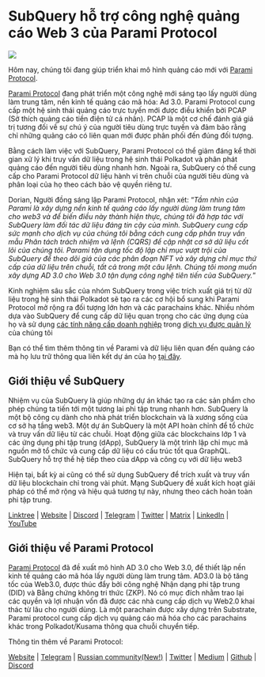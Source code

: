 # SubQuery hỗ trợ công nghệ quảng cáo Web 3 của Parami Protocol

![](https://miro.medium.com/max/1400/0*KecAkD8Wy23HEm3b)

Hôm nay, chúng tôi đang giúp triển khai mô hình quảng cáo mới với [Parami Protocol](https://parami.io/).

[Parami Protocol](https://parami.io/) đang phát triển một công nghệ mới sáng tạo lấy người dùng làm trung tâm, nền kinh tế quảng cáo mã hóa: Ad 3.0. Parami Protocol cung cấp một hệ sinh thái quảng cáo trực tuyến mới được điều khiển bởi PCAP (Sở thích quảng cáo tiền điện tử cá nhân). PCAP là một cơ chế đánh giá giá trị tương đối về sự chú ý của người tiêu dùng trực tuyến và đảm bảo rằng chỉ những quảng cáo có liên quan mới được phân phối đến đúng đối tượng.

Bằng cách làm việc với SubQuery, Parami Protocol có thể giảm đáng kể thời gian xử lý khi truy vấn dữ liệu trong hệ sinh thái Polkadot và phân phát quảng cáo đến người tiêu dùng nhanh hơn. Ngoài ra, SubQuery có thể cung cấp cho Parami Protocol dữ liệu hành vi trên chuỗi của người tiêu dùng và phân loại của họ theo cách bảo vệ quyền riêng tư.

Dorian, Người đồng sáng lập Parami Protocol, nhận xét: “_Tầm nhìn của Parami là xây dựng nền kinh tế quảng cáo lấy người dùng làm trung tâm cho web3 và để biến điều này thành hiện thực, chúng tôi đã hợp tác với SubQuery làm đối tác dữ liệu đáng tin cậy của mình. SubQuery cung cấp sức mạnh cho dịch vụ của chúng tôi bằng cách cung cấp phần truy vấn mẫu Phân tách trách nhiệm và lệnh (CQRS) để cập nhật cơ sở dữ liệu cốt lõi của chúng tôi. Parami tận dụng tốc độ lập chỉ mục vượt trội của SubQuery để theo dõi giá của các phân đoạn NFT và xây dựng chỉ mục thứ cấp của dữ liệu trên chuỗi, tất cả trong một câu lệnh. Chúng tôi mong muốn xây dựng AD 3.0 cho Web 3.0 tận dụng công nghệ tiên tiến của SubQuery._”

Kinh nghiệm sâu sắc của nhóm SubQuery trong việc trích xuất giá trị từ dữ liệu trong hệ sinh thái Polkadot sẽ tạo ra các cơ hội bổ sung khi Parami Protocol mở rộng ra đối tượng lớn hơn và các parachains khác. Nhiều nhóm dựa vào SubQuery để cung cấp dữ liệu quan trọng cho các ứng dụng của họ và sử dụng [các tính năng cấp doanh nghiệp](https://blog.subquery.network/blogs/20211228-enterprise-hosted.html) trong [dịch vụ được quản lý](https://project.subquery.network/) của chúng tôi

Bạn có thể tìm thêm thông tin về Parami và dữ liệu liên quan đến quảng cáo mà họ lưu trữ thông qua liên kết dự án của họ [tại đây](https://github.com/parami-protocol/parami-scanner).

## Giới thiệu về SubQuery

Nhiệm vụ của SubQuery là giúp những dự án khác tạo ra các sản phẩm cho phép chúng ta tiến tới một tương lai phi tập trung nhanh hơn. SubQuery là một bộ công cụ dành cho nhà phát triển blockchain và là xương sống của cơ sở hạ tầng web3. Một dự án SubQuery là một API hoàn chỉnh để tổ chức và truy vấn dữ liệu từ các chuỗi. Hoạt động giữa các blockchains lớp 1 và các ứng dụng phi tập trung (dApp), SubQuery là một trình lập chỉ mục mã nguồn mở tổ chức và cung cấp dữ liệu có cấu trúc tốt qua GraphQL. SubQuery hỗ trợ thế hệ tiếp theo của dApp và công cụ với dữ liệu web3

Hiện tại, bất kỳ ai cũng có thể sử dụng SubQuery để trích xuất và truy vấn dữ liệu blockchain chỉ trong vài phút. Mạng SubQuery đề xuất kích hoạt giải pháp có thể mở rộng và hiệu quả tương tự này, nhưng theo cách hoàn toàn phi tập trung.

[Linktree](https://linktr.ee/subquerynetwork) | [Website](https://subquery.network/) | [Discord](https://discord.com/invite/78zg8aBSMG) | [Telegram](https://t.me/subquerynetwork) | [Twitter](https://twitter.com/subquerynetwork) | [Matrix](https://matrix.to/#/#subquery:matrix.org) | [LinkedIn](https://www.linkedin.com/company/subquery) | [YouTube](https://www.youtube.com/channel/UCi1a6NUUjegcLHDFLr7CqLw)

## Giới thiệu về Parami Protocol

[Parami Protocol](https://parami.io/) đã đề xuất mô hình AD 3.0 cho Web 3.0, để thiết lập nền kinh tế quảng cáo mã hóa lấy người dùng làm trung tâm. AD3.0 là bộ tăng tốc của Web3.0, được thúc đẩy bởi công nghệ Nhận dạng phi tập trung (DID) và Bằng chứng không tri thức (ZKP). Nó có mục đích nhằm trao lại các quyền và lợi nhuận vốn đã được các nhà cung cấp dịch vụ Web2.0 khai thác từ lâu cho người dùng. Là một parachain được xây dựng trên Substrate, Parami protocol cung cấp dịch vụ quảng cáo mã hóa cho các parachains khác trong Polkadot/Kusama thông qua chuỗi chuyển tiếp.

Thông tin thêm về Parami Protocol:

[Website](https://parami.io/) | [Telegram]() | [Russian community(New!)](https://t.me/ParamiProtocolRU) | [Twitter](https://twitter.com/paramiprotocol) | [Medium](https://paramiprotocol.medium.com/) | [Github](https://github.com/parami-protocol) | [Discord](https://discord.gg/bxFuekgvYJ)
